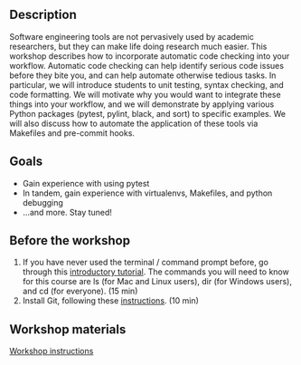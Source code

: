 ## Description

Software engineering tools are not pervasively used by academic researchers, but they can make life doing research much easier. This workshop describes how to incorporate automatic code checking into your workflow.  Automatic code checking can help identify serious code issues before they bite you, and can help automate otherwise tedious tasks. In particular, we will introduce students to unit testing, syntax checking, and code formatting. We will motivate why you would want to integrate these things into your workflow, and we will demonstrate by applying various Python packages (pytest, pylint, black, and sort) to specific examples. We will also discuss how to automate the application of these tools via Makefiles and pre-commit hooks. 

## Goals


<ul>
  <li> Gain experience with using pytest </li>
  <li> In tandem, gain experience with virtualenvs, Makefiles, and python debugging  </li>
  <li> ...and more.  Stay tuned! </li>
</ul>


## Before the workshop

1. If you have never used the terminal / command prompt before, go through this [introductory tutorial](https://tutorial.djangogirls.org/en/intro_to_command_line/). The commands you will need to know for this course are ls (for Mac and Linux users), dir (for Windows users), and cd (for everyone). (15 min)
2. Install Git, following these [instructions](https://karink520.github.io/git-and-github-intro/install_git.html). (10 min)

## Workshop materials
[Workshop instructions](workshop_instructions.md)
